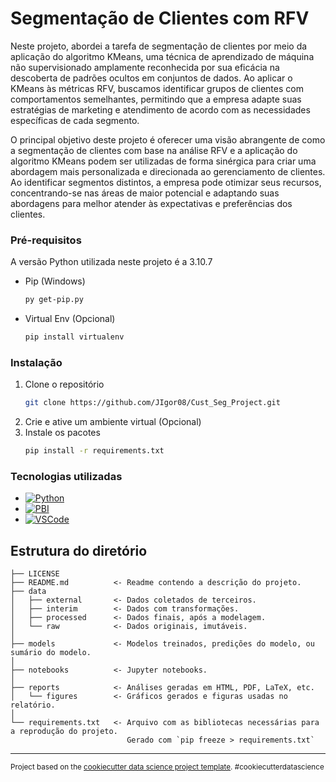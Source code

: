 Segmentação de Clientes com RFV
==============================

Neste projeto, abordei a tarefa de segmentação de clientes por meio da aplicação do algoritmo KMeans, uma técnica de aprendizado de máquina não supervisionado amplamente reconhecida por sua eficácia na descoberta de padrões ocultos em conjuntos de dados. Ao aplicar o KMeans às métricas RFV, buscamos identificar grupos de clientes com comportamentos semelhantes, permitindo que a empresa adapte suas estratégias de marketing e atendimento de acordo com as necessidades específicas de cada segmento.

O principal objetivo deste projeto é oferecer uma visão abrangente de como a segmentação de clientes com base na análise RFV e a aplicação do algoritmo KMeans podem ser utilizadas de forma sinérgica para criar uma abordagem mais personalizada e direcionada ao gerenciamento de clientes. Ao identificar segmentos distintos, a empresa pode otimizar seus recursos, concentrando-se nas áreas de maior potencial e adaptando suas abordagens para melhor atender às expectativas e preferências dos clientes.

### Pré-requisitos

A versão Python utilizada neste projeto é a 3.10.7
* Pip (Windows)
  ```sh
  py get-pip.py
  ```
* Virtual Env (Opcional)
  ```sh
  pip install virtualenv
  ```

### Instalação

1. Clone o repositório
   ```sh
   git clone https://github.com/JIgor08/Cust_Seg_Project.git
   ```
2. Crie e ative um ambiente virtual (Opcional)
3. Instale os pacotes
   ```sh
   pip install -r requirements.txt
   ```
### Tecnologias utilizadas

* [![Python][Python]][Python-url]
* [![PBI][PowerBI]][pbi-url]
* [![VSCode][vscode]][vscode-url]



<!-- Structure -->
## Estrutura do diretório

    ├── LICENSE
    ├── README.md          <- Readme contendo a descrição do projeto.
    ├── data
    │   ├── external       <- Dados coletados de terceiros.
    │   ├── interim        <- Dados com transformações.
    │   ├── processed      <- Dados finais, após a modelagem.
    │   └── raw            <- Dados originais, imutáveis.
    │
    ├── models             <- Modelos treinados, predições do modelo, ou sumário do modelo.
    │
    ├── notebooks          <- Jupyter notebooks.
    │
    ├── reports            <- Análises geradas em HTML, PDF, LaTeX, etc.
    │   └── figures        <- Gráficos gerados e figuras usadas no relatório.
    │
    └── requirements.txt   <- Arquivo com as bibliotecas necessárias para a reprodução do projeto.
                              Gerado com `pip freeze > requirements.txt`

--------

<p><small>Project based on the <a target="_blank" href="https://drivendata.github.io/cookiecutter-data-science/">cookiecutter data science project template</a>. #cookiecutterdatascience</small></p>

[Python]: https://img.shields.io/badge/Python-000000?style=for-the-badge&logo=python&logoColor=yellow
[Python-url]: https://www.python.org/
[PowerBI]: https://img.shields.io/badge/Power_BI-000000?style=for-the-badge&logo=powerbi&logoColor=yellow
[pbi-url]: https://powerbi.microsoft.com/pt-br/
[vscode]: https://img.shields.io/badge/Visual_Studio_Code-000000?style=for-the-badge&logo=visualstudiocode&logoColor=blue
[vscode-url]: https://code.visualstudio.com/


